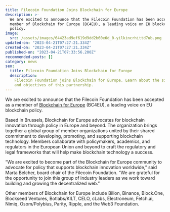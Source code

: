 ```yaml
---
title: Filecoin Foundation Joins Blockchain for Europe
description: >-
  We are excited to announce that the Filecoin Foundation has been accepted as a
  member of Blockchain for Europe (BC4EU), a leading voice on EU blockchain
  policy.
image:
  src: /assets/images/64423ad9ef619d9dd2b60e6d_0-yilkincrhittd7ub.png
updated-on: "2023-04-21T07:27:21.334Z"
created-on: "2023-04-21T07:27:21.334Z"
published-on: "2023-04-21T07:33:56.200Z"
recommended-posts: []
category: news
seo:
  title: Filecoin Foundation Joins Blockchain for Europe
  description:
    Filecoin Foundation joins Blockchain for Europe. Learn about the significance
    and objectives of this partnership.
---
```


We are excited to announce that the Filecoin Foundation has been accepted as a member of [Blockchain for Europe](https://www.blockchain4europe.eu/) (BC4EU), a leading voice on EU blockchain policy.

Based in Brussels, Blockchain for Europe advocates for blockchain innovation through policy in Europe and beyond. The organization brings together a global group of member organizations united by their shared commitment to developing, promoting, and supporting blockchain technology. Members collaborate with policymakers, academics, and regulators in the European Union and beyond to craft the regulatory and legal frameworks that will help make blockchain technology a success.

“We are excited to become part of the Blockchain for Europe community to advocate for policy that supports blockchain innovation worldwide,” said Marta Belcher, board chair of the Filecoin Foundation. “We are grateful for the opportunity to join this group of industry leaders as we work toward building and growing the decentralized web.”

Other members of Blockchain for Europe include Billon, Binance, Block.One, Blockseed Ventures, Botlabs/KILT, CELO, cLabs, Electroneum, Fetch.ai, Nimiq, Osom/Polybius, Parity, Ripple, and the Web3 Foundation.

